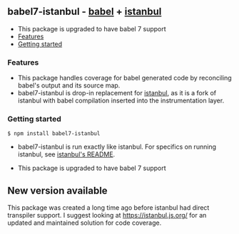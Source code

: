 ## babel7-istanbul - [babel](https://github.com/babel/babel) + [istanbul](https://github.com/gotwarlost/istanbul)

- This package is upgraded to have babel 7 support
- [Features](#features)
- [Getting started](#getting-started)

### Features

- This package handles coverage for babel generated code by reconciling babel's output and its source map.
- babel7-istanbul is drop-in replacement for [istanbul](https://github.com/gotwarlost/istanbul), as it is a fork of istanbul with babel compilation inserted into the instrumentation layer.

### Getting started

    $ npm install babel7-istanbul

- babel7-istanbul is run exactly like istanbul. For specifics on running istanbul, see [istanbul's README](https://github.com/gotwarlost/istanbul/blob/master/README.md).

- This package is upgraded to have babel 7 support

## New version available

This package was created a long time ago before istanbul had direct transpiler support. I suggest looking at https://istanbul.js.org/ for an updated and maintained solution for code coverage.
